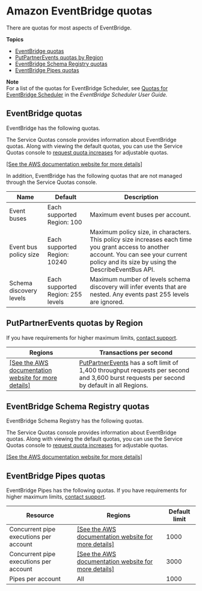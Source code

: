 # Amazon EventBridge quotas<a name="eb-quota"></a>

There are quotas for most aspects of EventBridge\.

**Topics**
+ [EventBridge quotas](#eb-limits)
+ [PutPartnerEvents quotas by Region](#eb-putpartnervents-limits)
+ [EventBridge Schema Registry quotas](#schema-quotas)
+ [EventBridge Pipes quotas](#eb-pipes-limits)

**Note**  
For a list of the quotas for EventBridge Scheduler, see [Quotas for EventBridge Scheduler](https://docs.aws.amazon.com/scheduler/latest/UserGuide/scheduler-quotas.html) in the *EventBridge Scheduler User Guide\.*

## EventBridge quotas<a name="eb-limits"></a>

EventBridge has the following quotas\.

The Service Quotas console provides information about EventBridge quotas\. Along with viewing the default quotas, you can use the Service Quotas console to [request quota increases](https://console.aws.amazon.com/servicequotas/home?region=us-east-1#!/services/events/quotas) for adjustable quotas\.

[\[See the AWS documentation website for more details\]](http://docs.aws.amazon.com/eventbridge/latest/userguide/eb-quota.html)

In addition, EventBridge has the following quotas that are not managed through the Service Quotas console\.


| Name | Default | Description | 
| --- | --- | --- | 
|  Event buses  | Each supported Region: 100 |  Maximum event buses per account\.  | 
|  Event bus policy size  | Each supported Region: 10240 |  Maximum policy size, in characters\. This policy size increases each time you grant access to another account\. You can see your current policy and its size by using the DescribeEventBus API\.  | 
|  Schema discovery levels  | Each supported Region: 255 levels |  Maximum number of levels schema discovery will infer events that are nested\. Any events past 255 levels are ignored\.  | 

## PutPartnerEvents quotas by Region<a name="eb-putpartnervents-limits"></a>

If you have requirements for higher maximum limits, [contact support](https://console.aws.amazon.com/support/home?#/case/create?issueType=technical)\. 


| Regions | Transactions per second | 
| --- | --- | 
|  [\[See the AWS documentation website for more details\]](http://docs.aws.amazon.com/eventbridge/latest/userguide/eb-quota.html)  |  [PutPartnerEvents](https://docs.aws.amazon.com/AmazonCloudWatchEvents/latest/APIReference/API_PutPartnerEvents.html) has a soft limit of 1,400 throughput requests per second and 3,600 burst requests per second by default in all Regions\.  | 

## EventBridge Schema Registry quotas<a name="schema-quotas"></a>

EventBridge Schema Registry has the following quotas\.

The Service Quotas console provides information about EventBridge quotas\. Along with viewing the default quotas, you can use the Service Quotas console to [request quota increases](https://console.aws.amazon.com/servicequotas/home?region=us-east-1#!/services/events/quotas) for adjustable quotas\.

[\[See the AWS documentation website for more details\]](http://docs.aws.amazon.com/eventbridge/latest/userguide/eb-quota.html)

## EventBridge Pipes quotas<a name="eb-pipes-limits"></a>

EventBridge Pipes has the following quotas\. If you have requirements for higher maximum limits, [contact support](https://console.aws.amazon.com/support/home?#/case/create?issueType=technical)\.


| Resource | Regions | Default limit | 
| --- | --- | --- | 
|  Concurrent pipe executions per account  |  [\[See the AWS documentation website for more details\]](http://docs.aws.amazon.com/eventbridge/latest/userguide/eb-quota.html)  |  1000  | 
|  Concurrent pipe executions per account  |  [\[See the AWS documentation website for more details\]](http://docs.aws.amazon.com/eventbridge/latest/userguide/eb-quota.html)  |  3000  | 
|  Pipes per account  |  All  |  1000  | 